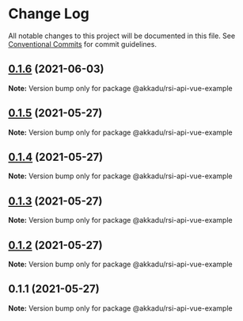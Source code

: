 # Change Log

All notable changes to this project will be documented in this file.
See [Conventional Commits](https://conventionalcommits.org) for commit guidelines.

## [0.1.6](https://github.com/Akkadu/rsi-api-widgets/compare/@akkadu/rsi-api-vue-example@0.1.5...@akkadu/rsi-api-vue-example@0.1.6) (2021-06-03)

**Note:** Version bump only for package @akkadu/rsi-api-vue-example





## [0.1.5](https://github.com/Akkadu/rsi-api-widgets/compare/@akkadu/rsi-api-vue-example@0.1.4...@akkadu/rsi-api-vue-example@0.1.5) (2021-05-27)

**Note:** Version bump only for package @akkadu/rsi-api-vue-example





## [0.1.4](https://github.com/Akkadu/rsi-api-widgets/compare/@akkadu/rsi-api-vue-example@0.1.3...@akkadu/rsi-api-vue-example@0.1.4) (2021-05-27)

**Note:** Version bump only for package @akkadu/rsi-api-vue-example





## [0.1.3](https://github.com/Akkadu/rsi-api-widgets/compare/@akkadu/rsi-api-vue-example@0.1.2...@akkadu/rsi-api-vue-example@0.1.3) (2021-05-27)

**Note:** Version bump only for package @akkadu/rsi-api-vue-example





## [0.1.2](https://github.com/Akkadu/rsi-api-widgets/compare/@akkadu/rsi-api-vue-example@0.1.1...@akkadu/rsi-api-vue-example@0.1.2) (2021-05-27)

**Note:** Version bump only for package @akkadu/rsi-api-vue-example





## 0.1.1 (2021-05-27)

**Note:** Version bump only for package @akkadu/rsi-api-vue-example
